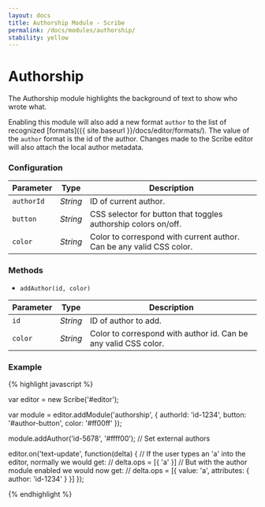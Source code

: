 ```yaml
---
layout: docs
title: Authorship Module - Scribe
permalink: /docs/modules/authorship/
stability: yellow
---
```


# Authorship

The Authorship module highlights the background of text to show who wrote what.

<div class='scribe-wrapper'>
  <div id='authorship-editor'></div>
</div>

<script src="http://stypi.github.io/scribe/js/scribe.js"></script>
<script>
var editor = new Scribe('#authorship-editor');

var module = editor.addModule('authorship', {
  authorId: 'frodo',
  color: 'rgba(153,0,153,0.4)'
});

module.addAuthor('jrr', 'rgba(0,153,255,0.4)');
module.addAuthor('tolkien', 'rgba(255,153,51,0.4)');
module.enable();

editor.setContents({
  startLength: 0,
  ops: [
    { value: 'The ', attributes: { author: 'tolkien' } },
    { value: 'Balrog', attributes: { author: 'jrr' } },
    { value: ' reached the bridge. ', attributes: { author: 'tolkien' } },
    { value: 'Gandalf stood in the middle of the span, leaning on the staff in his left hand, but in his other hand Glamdring gleamed, cold and white. ', attributes: { author: 'tolkien' } },
    { value: 'His enemy halted again, facing him, and the shadow about it reached out like two vast wings. It raised the whip, and the thongs whined and cracked. Fire came from its nostrils.', attributes: { author: 'jrr' } },
    { value: ' But Gandalf stood firm.', attributes: { author: 'tolkien' } }
  ]
});
</script>

Enabling this module will also add a new format `author` to the list of recognized [formats]({{ site.baseurl }}/docs/editor/formats/). The value of the `author` format is the id of the author. Changes made to the Scribe editor will also attach the local author metadata.

### Configuration

| Parameter  | Type     | Description
|------------|----------|------------
| `authorId` | _String_ | ID of current author.
| `button`   | _String_ | CSS selector for button that toggles authorship colors on/off.
| `color`    | _String_ | Color to correspond with current author. Can be any valid CSS color.


### Methods

- `addAuthor(id, color)`

| Parameter | Type     | Description
|-----------|----------|------------
| `id`      | _String_ | ID of author to add.
| `color`   | _String_ | Color to correspond with author id. Can be any valid CSS color.


### Example

{% highlight javascript %}

var editor = new Scribe('#editor');

var module = editor.addModule('authorship', {
  authorId: 'id-1234',
  button: '#author-button',
  color: '#ff00ff'
});

module.addAuthor('id-5678', '#ffff00'); // Set external authors

editor.on('text-update', function(delta) {
  // If the user types an 'a' into the editor, normally we would get:
  //   delta.ops = [{ 'a' }]
  // But with the author module enabled we would now get:
  //   delta.ops = [{ value: 'a', attributes: { author: 'id-1234' } }]
});

{% endhighlight %}
